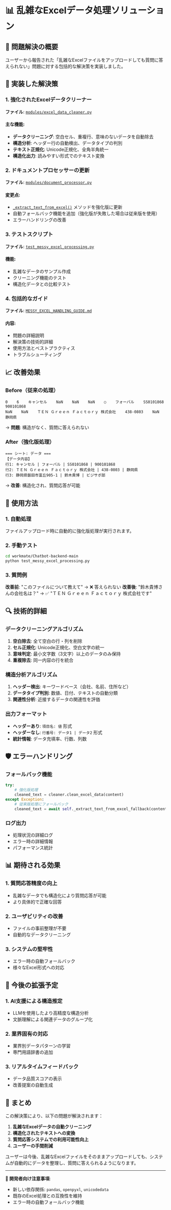 # 📊 乱雑なExcelデータ処理ソリューション

## 🎯 問題解決の概要

ユーザーから報告された「乱雑なExcelファイルをアップロードしても質問に答えられない」問題に対する包括的な解決策を実装しました。

## 🔧 実装した解決策

### 1. 強化されたExcelデータクリーナー
**ファイル**: [`modules/excel_data_cleaner.py`](modules/excel_data_cleaner.py)

#### 主な機能:
- **データクリーニング**: 空白セル、重複行、意味のないデータを自動除去
- **構造分析**: ヘッダー行の自動検出、データタイプの判別
- **テキスト正規化**: Unicode正規化、全角半角統一
- **構造化出力**: 読みやすい形式でのテキスト変換

### 2. ドキュメントプロセッサーの更新
**ファイル**: [`modules/document_processor.py`](modules/document_processor.py)

#### 変更点:
- [`_extract_text_from_excel()`](modules/document_processor.py:759) メソッドを強化版に更新
- 自動フォールバック機能を追加（強化版が失敗した場合は従来版を使用）
- エラーハンドリングの改善

### 3. テストスクリプト
**ファイル**: [`test_messy_excel_processing.py`](test_messy_excel_processing.py)

#### 機能:
- 乱雑なデータのサンプル作成
- クリーニング機能のテスト
- 構造化データとの比較テスト

### 4. 包括的なガイド
**ファイル**: [`MESSY_EXCEL_HANDLING_GUIDE.md`](MESSY_EXCEL_HANDLING_GUIDE.md)

#### 内容:
- 問題の詳細説明
- 解決策の技術的詳細
- 使用方法とベストプラクティス
- トラブルシューティング

## 📈 改善効果

### Before（従来の処理）
```
0    6    キャンセル    NaN    NaN    NaN    ○    フォーバル    SS0101868    900101868
NaN    NaN    ＴＥＮ Ｇｒｅｅｎ Ｆａｃｔｏｒｙ 株式会社    438-0803    NaN    静岡県
```
→ **問題**: 構造がなく、質問に答えられない

### After（強化版処理）
```
=== シート: データ ===
【データ内容】
行1: キャンセル | フォーバル | SS0101868 | 900101868
行2: ＴＥＮ Ｇｒｅｅｎ Ｆａｃｔｏｒｙ 株式会社 | 438-0803 | 静岡県
行3: 静岡県磐田市富丘905-1 | 鈴木貴博 | ビジサポ部
```
→ **改善**: 構造化され、質問応答が可能

## 🚀 使用方法

### 1. 自動処理
ファイルアップロード時に自動的に強化版処理が実行されます。

### 2. 手動テスト
```bash
cd workmate/Chatbot-backend-main
python test_messy_excel_processing.py
```

### 3. 質問例
**改善前**: "このファイルについて教えて" → ❌ 答えられない
**改善後**: "鈴木貴博さんの会社名は？" → ✅ "ＴＥＮ Ｇｒｅｅｎ Ｆａｃｔｏｒｙ 株式会社です"

## 🔍 技術的詳細

### データクリーニングアルゴリズム
1. **空白除去**: 全て空白の行・列を削除
2. **セル正規化**: Unicode正規化、空白文字の統一
3. **意味判定**: 最小文字数（3文字）以上のデータのみ保持
4. **重複除去**: 同一内容の行を統合

### 構造分析アルゴリズム
1. **ヘッダー検出**: キーワードベース（会社、名前、住所など）
2. **データタイプ判別**: 数値、日付、テキストの自動分類
3. **関連性分析**: 近接するデータの関連性を評価

### 出力フォーマット
- **ヘッダーあり**: `項目名: 値` 形式
- **ヘッダーなし**: `行番号: データ1 | データ2` 形式
- **統計情報**: データ充填率、行数、列数

## 🛡️ エラーハンドリング

### フォールバック機能
```python
try:
    # 強化版処理
    cleaned_text = cleaner.clean_excel_data(content)
except Exception:
    # 従来版処理にフォールバック
    cleaned_text = await self._extract_text_from_excel_fallback(content)
```

### ログ出力
- 処理状況の詳細ログ
- エラー時の詳細情報
- パフォーマンス統計

## 📊 期待される効果

### 1. 質問応答精度の向上
- 乱雑なデータでも構造化により質問応答が可能
- より具体的で正確な回答

### 2. ユーザビリティの改善
- ファイルの事前整理が不要
- 自動的なデータクリーニング

### 3. システムの堅牢性
- エラー時の自動フォールバック
- 様々なExcel形式への対応

## 🔮 今後の拡張予定

### 1. AI支援による構造推定
- LLMを使用したより高精度な構造分析
- 文脈理解による関連データのグループ化

### 2. 業界固有の対応
- 業界別データパターンの学習
- 専門用語辞書の追加

### 3. リアルタイムフィードバック
- データ品質スコアの表示
- 改善提案の自動生成

## 📝 まとめ

この解決策により、以下の問題が解決されます：

1. **乱雑なExcelデータの自動クリーニング**
2. **構造化されたテキストへの変換**
3. **質問応答システムでの利用可能性向上**
4. **ユーザーの手間削減**

ユーザーは今後、乱雑なExcelファイルをそのままアップロードしても、システムが自動的にデータを整理し、質問に答えられるようになります。

---

**🔧 開発者向け注意事項**:
- 新しい依存関係: `pandas`, `openpyxl`, `unicodedata`
- 既存のExcel処理との互換性を維持
- エラー時の自動フォールバック機能